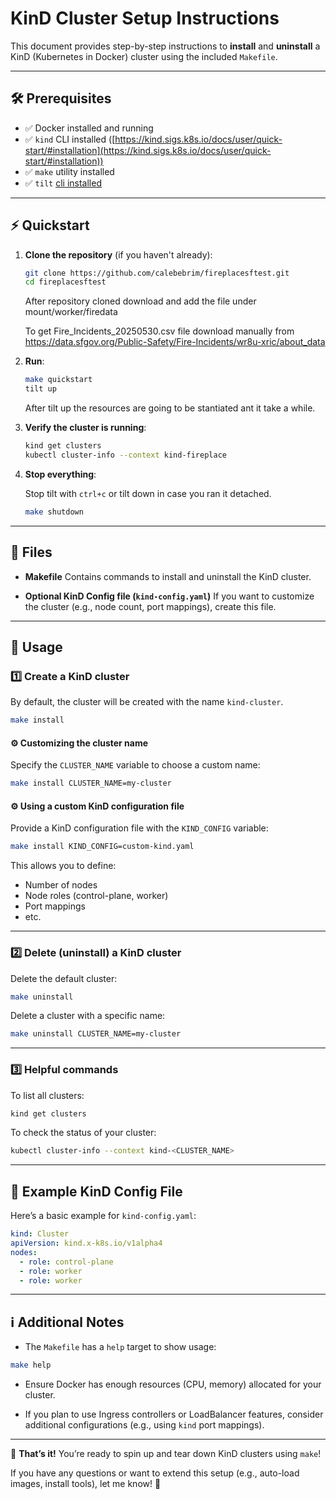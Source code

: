 # KinD Cluster Setup Instructions

This document provides step-by-step instructions to **install** and **uninstall** a KinD (Kubernetes in Docker) cluster using the included `Makefile`.

---

## 🛠️ Prerequisites

- ✅ Docker installed and running
- ✅ `kind` CLI installed ([https://kind.sigs.k8s.io/docs/user/quick-start/#installation](https://kind.sigs.k8s.io/docs/user/quick-start/#installation))
- ✅ `make` utility installed
- ✅ `tilt` [cli installed](https://docs.tilt.dev/install.html) 


---

## ⚡ Quickstart

1. **Clone the repository** (if you haven't already):

    ```bash
    git clone https://github.com/calebebrim/fireplacesftest.git
    cd fireplacesftest
    ```
    After repository cloned download and add the file under mount/worker/firedata

    To get Fire_Incidents_20250530.csv file download manually from https://data.sfgov.org/Public-Safety/Fire-Incidents/wr8u-xric/about_data
    
2. **Run**:

    ```bash
    make quickstart
    tilt up
    ```
    After tilt up the resources are going to be stantiated ant it take a while. 

3. **Verify the cluster is running**:

    ```bash
    kind get clusters
    kubectl cluster-info --context kind-fireplace
    ```

4. **Stop everything**:
    
    Stop tilt with ``ctrl+c`` or tilt down in case you ran it detached. 

    ```bash
    make shutdown
    ```
---

## 📁 Files

* **Makefile**
  Contains commands to install and uninstall the KinD cluster.

* **Optional KinD Config file (`kind-config.yaml`)**
  If you want to customize the cluster (e.g., node count, port mappings), create this file.

---

## 🚀 Usage

### 1️⃣ Create a KinD cluster

By default, the cluster will be created with the name `kind-cluster`.

```bash
make install
```

#### ⚙️ Customizing the cluster name

Specify the `CLUSTER_NAME` variable to choose a custom name:

```bash
make install CLUSTER_NAME=my-cluster
```

#### ⚙️ Using a custom KinD configuration file

Provide a KinD configuration file with the `KIND_CONFIG` variable:

```bash
make install KIND_CONFIG=custom-kind.yaml
```

This allows you to define:

* Number of nodes
* Node roles (control-plane, worker)
* Port mappings
* etc.

---

### 2️⃣ Delete (uninstall) a KinD cluster

Delete the default cluster:

```bash
make uninstall
```

Delete a cluster with a specific name:

```bash
make uninstall CLUSTER_NAME=my-cluster
```

---

### 3️⃣ Helpful commands

To list all clusters:

```bash
kind get clusters
```

To check the status of your cluster:

```bash
kubectl cluster-info --context kind-<CLUSTER_NAME>
```

---

## 📄 Example KinD Config File

Here’s a basic example for `kind-config.yaml`:

```yaml
kind: Cluster
apiVersion: kind.x-k8s.io/v1alpha4
nodes:
  - role: control-plane
  - role: worker
  - role: worker
```

---

## ℹ️ Additional Notes

* The `Makefile` has a `help` target to show usage:

```bash
make help
```

* Ensure Docker has enough resources (CPU, memory) allocated for your cluster.

* If you plan to use Ingress controllers or LoadBalancer features, consider additional configurations (e.g., using `kind` port mappings).

---

🎉 **That’s it!** You’re ready to spin up and tear down KinD clusters using `make`!

If you have any questions or want to extend this setup (e.g., auto-load images, install tools), let me know! 🚀



